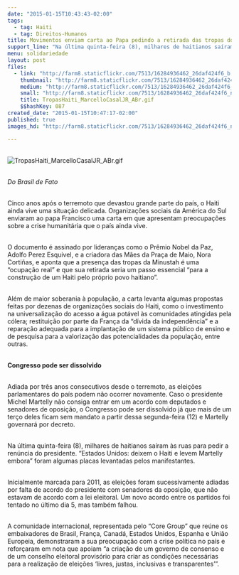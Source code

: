 ```yaml
---
date: "2015-01-15T10:43:43-02:00"
tags:
  - tag: Haiti
  - tag: Direitos-Humanos
title: Movimentos enviam carta ao Papa pedindo a retirada das tropas do Haiti
support_line: "Na última quinta-feira (8), milhares de haitianos saíram às ruas para pedir a renúncia do presidente."
menu: solidariedade
layout: post
files:
  - link: "http://farm8.staticflickr.com/7513/16284936462_26daf424f6_b.jpg"
    thumbnail: "http://farm8.staticflickr.com/7513/16284936462_26daf424f6_t.jpg"
    medium: "http://farm8.staticflickr.com/7513/16284936462_26daf424f6_z.jpg"
    small: "http://farm8.staticflickr.com/7513/16284936462_26daf424f6_n.jpg"
    title: TropasHaiti_MarcelloCasalJR_ABr.gif
    $$hashKey: 087
created_date: "2015-01-15T10:47:17-02:00"
published: true
images_hd: "http://farm8.staticflickr.com/7513/16284936462_26daf424f6_n.jpg"

---
```

<p><br />
<img alt="TropasHaiti_MarcelloCasalJR_ABr.gif" src="http://farm8.staticflickr.com/7513/16284936462_26daf424f6_b.jpg" /></p>

<p><br />
<em>Do Brasil de Fato</em></p>

<p><br />
Cinco anos ap&oacute;s o terremoto que devastou grande parte do pa&iacute;s, o Haiti ainda vive uma situa&ccedil;&atilde;o delicada. Organiza&ccedil;&otilde;es sociais da Am&eacute;rica do Sul enviaram ao papa Francisco uma carta em que apresentam preocupa&ccedil;&otilde;es sobre a crise humanit&aacute;ria que o pa&iacute;s ainda vive.</p>

<p><br />
O documento &eacute; assinado por lideran&ccedil;as como o Pr&ecirc;mio Nobel da Paz, Adolfo Perez Esquivel, e a criadora das M&atilde;es da Pra&ccedil;a de Maio, Nora Corti&ntilde;as, e aponta que a presen&ccedil;a das tropas da Minustah &eacute; uma &ldquo;ocupa&ccedil;&atilde;o real&rdquo; e que sua retirada seria um passo essencial &ldquo;para a constru&ccedil;&atilde;o de um Haiti pelo pr&oacute;prio povo haitiano&rdquo;.</p>

<p><br />
Al&eacute;m de maior soberania &agrave; popula&ccedil;&atilde;o, a carta levanta algumas propostas feitas por dezenas de organiza&ccedil;&otilde;es sociais do Haiti, como o investimento na universaliza&ccedil;&atilde;o do acesso a &aacute;gua pot&aacute;vel &agrave;s comunidades atingidas pela c&oacute;lera; restitui&ccedil;&atilde;o por parte da Fran&ccedil;a da &ldquo;d&iacute;vida da independ&ecirc;ncia&rdquo; e a repara&ccedil;&atilde;o adequada para a implanta&ccedil;&atilde;o de um sistema p&uacute;blico de ensino e de pesquisa para a valoriza&ccedil;&atilde;o das potencialidades da popula&ccedil;&atilde;o, entre outras.</p>

<p><br />
<strong>Congresso pode ser dissolvido</strong></p>

<p><br />
Adiada por tr&ecirc;s anos consecutivos desde o terremoto, as elei&ccedil;&otilde;es parlamentares do pa&iacute;s podem n&atilde;o ocorrer novamente. Caso o presidente Michel Martelly n&atilde;o consiga entrar em um acordo com deputados e senadores de oposi&ccedil;&atilde;o, o Congresso pode ser dissolvido j&aacute; que mais de um ter&ccedil;o deles ficam sem mandato a partir dessa segunda-feira (12) e Martelly governar&aacute; por decreto.</p>

<p><br />
Na &uacute;ltima quinta-feira (8), milhares de haitianos sa&iacute;ram &agrave;s ruas para pedir a ren&uacute;ncia do presidente. &ldquo;Estados Unidos: deixem o Haiti e levem Martelly embora&rdquo; foram algumas placas levantadas pelos manifestantes.</p>

<p><br />
Inicialmente marcada para 2011, as elei&ccedil;&otilde;es foram sucessivamente adiadas por falta de acordo do presidente com senadores da oposi&ccedil;&atilde;o, que n&atilde;o estavam de acordo com a lei eleitoral. Um novo acordo entre os partidos foi tentado no &uacute;ltimo dia 5, mas tamb&eacute;m falhou.&nbsp;</p>

<p><br />
A comunidade internacional, representada pelo &ldquo;Core Group&rdquo; que re&uacute;ne os embaixadores de Brasil, Fran&ccedil;a, Canad&aacute;, Estados Unidos, Espanha e Uni&atilde;o Europeia, demonstraram a sua preocupa&ccedil;&atilde;o com a crise pol&iacute;tica no pa&iacute;s e refor&ccedil;aram em nota que apoiam &ldquo;a cria&ccedil;&atilde;o de um governo de consenso e de um conselho eleitoral provis&oacute;rio para criar as condi&ccedil;&otilde;es necess&aacute;rias para a realiza&ccedil;&atilde;o de elei&ccedil;&otilde;es &lsquo;livres, justas, inclusivas e transparentes&rsquo;&rdquo;.</p>
